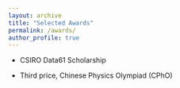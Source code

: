 ```yaml
---
layout: archive
title: "Selected Awards"
permalink: /awards/
author_profile: true
---
```


* CSIRO Data61 Scholarship

* Third price, Chinese Physics Olympiad (CPhO)